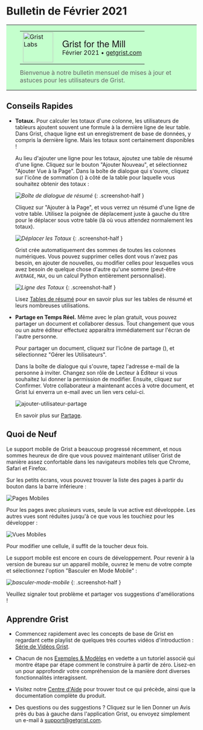 # Bulletin de Février 2021

<style>
  /* restore some poorly overridden defaults */
  .newsletter-header .table {
    background-color: initial;
    border: initial;
  }
  .newsletter-header .table > tbody > tr > td {
    padding: initial;
    border: initial;
    vertical-align: initial;
  }
  .newsletter-header img.header-img {
    padding: initial;
    max-width: initial;
    display: initial;
    padding: initial;
    line-height: initial;
    background-color: initial;
    border: initial;
    border-radius: initial;
    margin: initial;
  }

  /* copy newsletter styles, with a prefix for sufficient specificity */
  .newsletter-header .header {
    border: none;
    padding: 0;
    margin: 0;
  }
  .newsletter-header table > tbody > tr > td.header-image {
    width: 80px;
    padding-right: 16px;
  }
  .newsletter-header table > tbody > tr > td.header-text {
    background-color: #c4ffcd;
    padding: 16px 36px;
  }
  .newsletter-header table.header-top {
    border: none;
    padding: 0;
    margin: 0;
    width: 100%;
  }
  .header-title {
    font-family: Helvetica Neue, Helvetica, Arial, sans-serif;
    font-size: 24px;
    line-height: 28px;
  }
  .header-month {
  }
  .header-welcome {
    margin-top: 12px;
    color: #666666;
  }
  .center {
    text-align: center;
  }
</style>
<div class="newsletter-header">
<table class="header" cellpadding="0" cellspacing="0" border="0"><tr>
  <td class="header-text">
    <table class="header-top"><tr>
      <td class="header-image">
        <a href="https://www.getgrist.com">
          <img class="header-img" src="/images/newsletters/2021-02/chocolates-logo.png" width="80" height="80" alt="Grist Labs" border="0">
        </a>
      </td>
      <td class="header-top-text">
        <div class="header-title">Grist for the Mill</div>
        <div class="header-month">Février 2021
          &#8226; <a href="https://www.getgrist.com/">getgrist.com</a></div>
      </td>
    </tr></table>
    <div class="header-welcome">
      Bienvenue à notre bulletin mensuel de mises à jour et astuces pour les utilisateurs de Grist.
    </div>
  </td>
</tr></table>
</div>

## Conseils Rapides

- <a name="totals"></a>
  **Totaux.** Pour calculer les totaux d'une colonne, les utilisateurs de tableurs ajoutent souvent une formule à la dernière ligne de leur table. Dans Grist, chaque ligne est un enregistrement de base de données, y compris la dernière ligne. Mais les totaux sont certainement disponibles !

    Au lieu d'ajouter une ligne pour les totaux, ajoutez une table de résumé d'une ligne. Cliquez sur le bouton "Ajouter Nouveau", et sélectionnez "Ajouter Vue à la Page". Dans la boîte de dialogue qui s'ouvre, cliquez sur l'icône de sommation
    (<span class="grist-icon" style="--icon: var(--icon-Pivot)"></span>) à côté de la table pour laquelle vous souhaitez obtenir des totaux :

    <span class="screenshot-large">*![Boîte de dialogue de résumé](../images/newsletters/2021-02/summary-picker.png)*</span>
    {: .screenshot-half }

    Cliquez sur "Ajouter à la Page", et vous verrez un résumé d'une ligne de votre table. Utilisez la poignée de déplacement juste à gauche du titre pour le déplacer sous votre table (là où vous attendez normalement les totaux).

    <span class="screenshot-large">*![Déplacer les Totaux](../images/newsletters/2021-02/drag-totals.png)*</span>
    {: .screenshot-half }

    Grist crée automatiquement des sommes de toutes les colonnes numériques. Vous pouvez supprimer celles dont vous n'avez pas besoin, en ajouter de nouvelles, ou modifier celles pour lesquelles vous avez besoin de quelque chose d'autre qu'une somme (peut-être `AVERAGE`, `MAX`, ou un calcul Python entièrement personnalisé).

    <span class="screenshot-large">*![Ligne des Totaux](../images/newsletters/2021-02/totals-row.png)*</span>
      {: .screenshot-half }

    Lisez [Tables de résumé](../summary-tables.md) pour en savoir plus sur les tables de résumé et leurs nombreuses utilisations.

- <a name="realtime-sharing"></a>
  **Partage en Temps Réel.** Même avec le plan gratuit, vous pouvez partager un document et collaborer dessus. Tout changement que vous ou un autre éditeur effectuez apparaîtra immédiatement sur l'écran de l'autre personne.

    Pour partager un document, cliquez sur l'icône de partage
    (<span class="grist-icon" style="--icon: var(--icon-Share)"></span>), et sélectionnez "Gérer les Utilisateurs".

    Dans la boîte de dialogue qui s'ouvre, tapez l'adresse e-mail de la personne à inviter. Changez son rôle de Lecteur à Éditeur si vous souhaitez lui donner la permission de modifier. Ensuite, cliquez sur Confirmer. Votre collaborateur a maintenant accès à votre document, et Grist lui enverra un e-mail avec un lien vers celui-ci.

    ![ajouter-utilisateur-partage](../images/sharing/sharing-add-user.png)

    En savoir plus sur [Partage](../sharing.md).


## Quoi de Neuf

Le support mobile de Grist a beaucoup progressé récemment, et nous sommes heureux de dire que vous pouvez maintenant utiliser Grist de manière assez confortable dans les navigateurs mobiles tels que Chrome, Safari et Firefox.

Sur les petits écrans, vous pouvez trouver la liste des pages à partir du bouton dans la barre inférieure :

  ![Pages Mobiles](../images/newsletters/2021-02/mobile-pages.png)

Pour les pages avec plusieurs vues, seule la vue active est développée. Les autres vues sont réduites jusqu'à ce que vous les touchiez pour les développer :

  ![Vues Mobiles](../images/newsletters/2021-02/mobile-widgets.png)

Pour modifier une cellule, il suffit de la toucher deux fois.

Le support mobile est encore en cours de développement. Pour revenir à la version de bureau sur un appareil mobile, ouvrez le menu de votre compte et sélectionnez l'option "Basculer en Mode Mobile" :

  *![basculer-mode-mobile](../images/toggle-mobile-mode.png)*
  {: .screenshot-half }

Veuillez signaler tout problème et partager vos suggestions d'améliorations !

## Apprendre Grist

- Commencez rapidement avec les concepts de base de Grist en regardant cette playlist de quelques très courtes vidéos d'introduction :
  [Série de Vidéos Grist](https://www.youtube.com/playlist?list=PL3Q9Tu1JOy_4Mq8JlcjZXEMyJY69kda44).

- Chacun de nos [Exemples & Modèles](https://docs.getgrist.com/p/templates) en vedette a un tutoriel associé qui montre étape par étape comment le construire à partir de zéro. Lisez-en un pour approfondir votre compréhension de la manière dont diverses fonctionnalités interagissent.

- Visitez notre [Centre d'Aide](../index.md) pour trouver tout ce qui précède, ainsi que la documentation complète du produit.

- Des questions ou des suggestions ? Cliquez sur le lien
  <span class="app-menu-item"><span class="grist-icon" style="--icon: var(--icon-Feedback)"></span> Donner un Avis</span>
  près du bas à gauche dans l'application Grist, ou envoyez simplement un e-mail à
  <support@getgrist.com>.